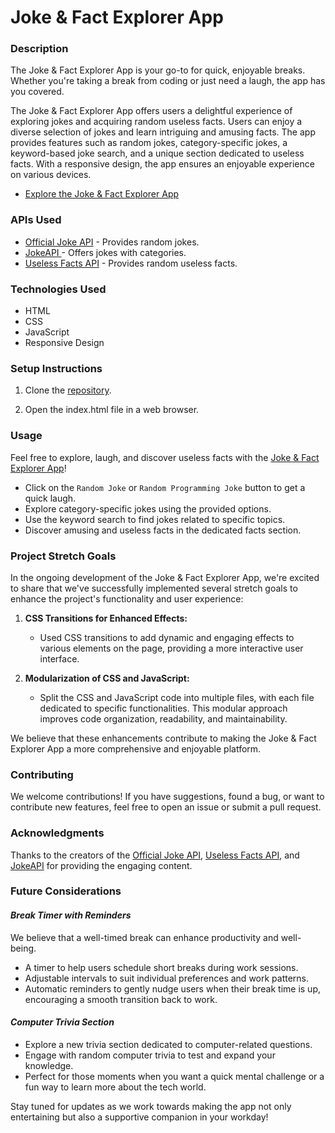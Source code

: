 # Joke & Fact Explorer App

### Description

The Joke & Fact Explorer App is your go-to for quick, enjoyable breaks. Whether you're taking a break from coding or just need a laugh, the app has you covered. 

The Joke & Fact Explorer App offers users a delightful experience of exploring jokes and acquiring random useless facts. Users can enjoy a diverse selection of jokes and learn intriguing and amusing facts. The app provides features such as random jokes, category-specific jokes, a keyword-based joke search, and a unique section dedicated to useless facts. With a responsive design, the app ensures an enjoyable experience on various devices.

- [Explore the Joke & Fact Explorer App](https://anitaowen.github.io/portfolio-project/)

### APIs Used
- [Official Joke API](https://github.com/15Dkatz/official_joke_api) - Provides random jokes.
- [JokeAPI ](https://jokeapi.dev/) - Offers jokes with categories.
- [Useless Facts API](https://uselessfacts.jsph.pl/) - Provides random useless facts.

### Technologies Used
- HTML
- CSS
- JavaScript
- Responsive Design

### Setup Instructions
1. Clone the [repository](https://anitaowen.github.io/portfolio-project/).

2. Open the index.html file in a web browser.

### Usage
Feel free to explore, laugh, and discover useless facts with the [Joke & Fact Explorer App](https://anitaowen.github.io/portfolio-project/)!

- Click on the ``Random Joke`` or ``Random Programming Joke`` button to get a quick laugh.
- Explore category-specific jokes using the provided options.
- Use the keyword search to find jokes related to specific topics.
- Discover amusing and useless facts in the dedicated facts section.

### Project Stretch Goals

In the ongoing development of the Joke & Fact Explorer App, we're excited to share that we've successfully implemented several stretch goals to enhance the project's functionality and user experience:

1. **CSS Transitions for Enhanced Effects:**
   - Used CSS transitions to add dynamic and engaging effects to various elements on the page, providing a more interactive user interface.

2. **Modularization of CSS and JavaScript:**
   - Split the CSS and JavaScript code into multiple files, with each file dedicated to specific functionalities. This modular approach improves code organization, readability, and maintainability.

We believe that these enhancements contribute to making the Joke & Fact Explorer App a more comprehensive and enjoyable platform.


### Contributing
We welcome contributions! If you have suggestions, found a bug, or want to contribute new features, feel free to open an issue or submit a pull request.


### Acknowledgments
Thanks to the creators of the [Official Joke API](https://github.com/15Dkatz/official_joke_api), [Useless Facts API](https://uselessfacts.jsph.pl/), and [JokeAPI](https://jokeapi.dev/) for providing the engaging content.


### Future Considerations
#### *Break Timer with Reminders*
We believe that a well-timed break can enhance productivity and well-being.
- A timer to help users schedule short breaks during work sessions.
- Adjustable intervals to suit individual preferences and work patterns.
- Automatic reminders to gently nudge users when their break time is up, encouraging a smooth transition back to work.

#### *Computer Trivia Section*
- Explore a new trivia section dedicated to computer-related questions.
- Engage with random computer trivia to test and expand your knowledge.
- Perfect for those moments when you want a quick mental challenge or a fun way to learn more about the tech world.


Stay tuned for updates as we work towards making the app not only entertaining but also a supportive companion in your workday!




